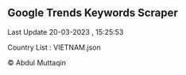 

## Google Trends Keywords Scraper 
 
Last Update 20-03-2023 , 15:25:53

Country List :
VIETNAM.json



© Abdul Muttaqin 
